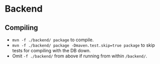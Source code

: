 # Backend
## Compiling
* `mvn -f ./backend/ package` to compile.
* `mvn -f ./backend/ package -Dmaven.test.skip=true package` to skip tests for compiling with the DB down.
* Omit `-f ./backend/` from above if running from within `/backend/`.
